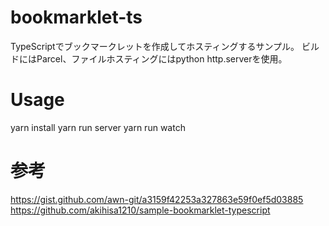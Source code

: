 # bookmarklet-ts
TypeScriptでブックマークレットを作成してホスティングするサンプル。
ビルドにはParcel、ファイルホスティングにはpython http.serverを使用。

# Usage
yarn install
yarn run server
yarn run watch

# 参考
https://gist.github.com/awn-git/a3159f42253a327863e59f0ef5d03885
https://github.com/akihisa1210/sample-bookmarklet-typescript
